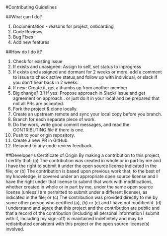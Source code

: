 #Contributing Guidelines

##What can I do?
1. Documentation - reasons for project, onboarding
2. Code Reviews
3. Bug Fixes
4. Add new features

##How do I do it?
1. Check for existing issue
2. If exists and unasigned: Assign to self, set status to inprogress 
3. If exists and assigned and dormant for 2 weeks or more, add a comment to issue to check active status,and follow up with individual, or slack if you don't hear back in 2 weeks.
3. If new: Create it, get a thumbs up from another member
3. Big change? 
3.1 If yes: Propose approach in Slack/ Issue and get agreement on approach.. or just do it in your local and be prepared that not all PRs are accepted.
1. Fork the project & clone locally.
2. Create an upstream remote and sync your local copy before you branch.
3. Branch for each separate piece of work.
4. Do the work, write good commit messages, and read the CONTRIBUTING file if there is one.
5. Push to your origin repository.
6. Create a new PR in GitHub.
7. Respond to any code review feedback.

##Developer's Certificate of Origin
By making a contribution to this project, I certify that:
(a) The contribution was created in whole or in part by me and I have the right to submit it under the open source license indicated in the file; or
(b) The contribution is based upon previous work that, to the best of my knowledge, is covered under an appropriate open source license and I have the right under that license to submit that work with modifications, whether created in whole or in part by me, under the same open source license (unless I am permitted to submit under a different license), as indicated in the file; or
(c) The contribution was provided directly to me by some other person who certified (a), (b) or (c) and I have not modified it.
(d) I understand and agree that this project and the contribution are public and that a record of the contribution (including all personal information I submit with it, including my sign-off) is maintained indefinitely and may be redistributed consistent with this project or the open source license(s) involved.

